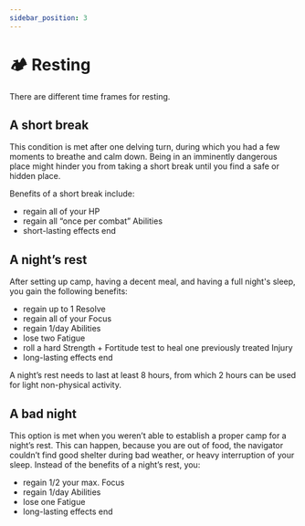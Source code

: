 ```yaml
---
sidebar_position: 3
---
```


# 🏕️ Resting

There are different time frames for resting.

## A short break

This condition is met after one delving turn, during which you had a few moments to breathe and calm down. Being in an imminently dangerous place might hinder you from taking a short break until you find a safe or hidden place.

Benefits of a short break include:

- regain all of your HP
- regain all “once per combat” Abilities
- short-lasting effects end

## A night’s rest

After setting up camp, having a decent meal, and having a full night's sleep, you gain the following benefits:

- regain up to 1 Resolve
- regain all of your Focus
- regain 1/day Abilities
- lose two Fatigue
- roll a hard Strength + Fortitude test to heal one previously treated Injury
- long-lasting effects end

A night’s rest needs to last at least 8 hours, from which 2 hours can be used for light non-physical activity.

## A bad night

This option is met when you weren’t able to establish a proper camp for a night’s rest. This can happen, because you are out of food, the navigator couldn’t find good shelter during bad weather, or heavy interruption of your sleep. Instead of the benefits of a night’s rest, you:

- regain 1/2 your max. Focus
- regain 1/day Abilities
- lose one Fatigue
- long-lasting effects end